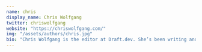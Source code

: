 ```yaml
---
name: chris
display_name: Chris Wolfgang
twitter: chriswolfgang
website: "https://chriswolfgang.com/"
img: "/assets/authors/chris.jpg"
bio: "Chris Wolfgang is the editor at Draft.dev. She’s been writing and editing for tech for longer than she would care to remember."
---
```

